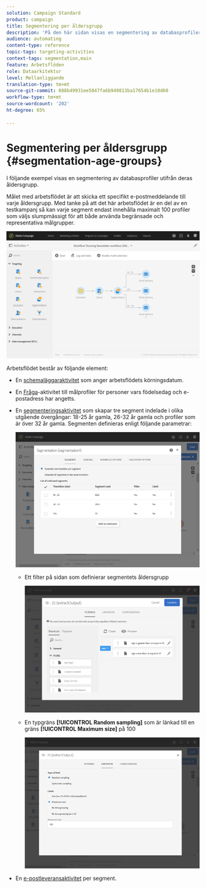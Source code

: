 ```yaml
---
solution: Campaign Standard
product: campaign
title: Segmentering per åldersgrupp
description: 'På den här sidan visas en segmentering av databasprofiler utifrån deras åldersgrupp. Målet med arbetsflödet är att skicka ett specifikt e-postmeddelande till varje åldersgrupp.  '
audience: automating
content-type: reference
topic-tags: targeting-activities
context-tags: segmentation,main
feature: Arbetsflöden
role: Dataarkitektur
level: Mellanliggande
translation-type: tm+mt
source-git-commit: 088b49931ee5047fa6b949813ba17654b1e10d60
workflow-type: tm+mt
source-wordcount: '202'
ht-degree: 65%

---
```



# Segmentering per åldersgrupp {#segmentation-age-groups}

I följande exempel visas en segmentering av databasprofiler utifrån deras åldersgrupp.  

Målet med arbetsflödet är att skicka ett specifikt e-postmeddelande till varje åldersgrupp.  Med tanke på att det här arbetsflödet är en del av en testkampanj så kan varje segment endast innehålla maximalt 100 profiler som väljs slumpmässigt för att både använda begränsade och representativa målgrupper.

![](assets/wkf_segment_example_4.png)

Arbetsflödet består av följande element:

* En [schemaläggaraktivitet](../../automating/using/segmentation.md) som anger arbetsflödets körningsdatum.
* En [Fråga](../../automating/using/query.md)-aktivitet till målprofiler för personer vars födelsedag och e-postadress har angetts.
* En [segmenteringsaktivitet](../../automating/using/segmentation.md) som skapar tre segment indelade i olika utgående övergångar: 18-25 år gamla, 26-32 år gamla och profiler som är över 32 år gamla. Segmenten definieras enligt följande parametrar:

   ![](assets/wkf_segment_example_3.png)

   * Ett filter på sidan som definierar segmentets åldersgrupp

      ![](assets/wkf_segment_new_segment.png)

   * En typgräns **[!UICONTROL Random sampling]** som är länkad till en gräns **[!UICONTROL Maximum size]** på 100

      ![](assets/wkf_segment_example_1.png)

* En [e-postleveransaktivitet](../../automating/using/email-delivery.md) per segment.
